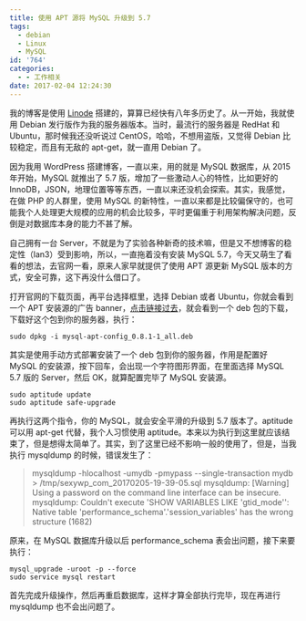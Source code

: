 ```yaml
---
title: 使用 APT 源将 MySQL 升级到 5.7
tags:
  - debian
  - Linux
  - MySQL
id: '764'
categories:
  - - 工作相关
date: 2017-02-04 12:24:30
---
```


我的博客是使用 [Linode](https://www.linode.com/?r=f268347f24b5221e45c9a1048cb8b8db0f0c241a) 搭建的，算算已经快有八年多历史了。从一开始，我就使用 Debian 发行版作为我的服务器版本。当时，最流行的服务器是 RedHat 和 Ubuntu，那时候我还没听说过 CentOS，哈哈，不想用盗版，又觉得 Debian 比较稳定，而且有无敌的 apt-get，就一直用 Debian 了。
<!-- more -->
因为我用 WordPress 搭建博客，一直以来，用的就是 MySQL 数据库，从 2015 年开始，MySQL 就推出了 5.7 版，增加了一些激动人心的特性，比如更好的 InnoDB，JSON，地理位置等等东西，一直以来还没机会探索。其实，我感觉，在做 PHP 的人群里，使用 MySQL 的新特性，一直以来都是比较偏保守的，也可能我个人处理更大规模的应用的机会比较多，平时更偏重于利用架构解决问题，反倒是对数据库本身的能力不甚了解。

自己拥有一台 Server，不就是为了实验各种新奇的技术嘛，但是又不想博客的稳定性（lan3）受到影响，所以，一直拖着没有安装 MySQL 5.7，今天又萌生了看看的想法，去官网一看，原来人家早就提供了使用 APT 源更新 MySQL 版本的方式，安全可靠，这下再没什么借口了。

打开官网的下载页面，再平台选择框里，选择 Debian 或者 Ubuntu，你就会看到一个 APT 安装源的广告 banner，[点击链接过去](https://dev.mysql.com/downloads/repo/apt/)，就会看到一个 deb 包的下载，下载好这个包到你的服务器，执行：

```shell
sudo dpkg -i mysql-apt-config_0.8.1-1_all.deb

```

其实是使用手动方式部署安装了一个 deb 包到你的服务器，作用是配置好 MySQL 的安装源，按下回车，会出现一个字符图形界面，在里面选择 MySQL 5.7 版的 Server，然后 OK，就算配置完毕了 MySQL 安装源。

```shell
sudo aptitude update
sudo aptitude safe-upgrade

```

再执行这两个指令，你的 MySQL，就会安全平滑的升级到 5.7 版本了。aptitude 可以用 apt-get 代替，我个人习惯使用 aptitude。本来以为执行到这里就应该结束了，但是想得太简单了。其实，到了这里已经不影响一般的使用了，但是，当我执行 mysqldump 的时候，错误发生了：

> mysqldump -hlocalhost -umydb -pmypass --single-transaction mydb > /tmp/sexywp_com_20170205-19-39-05.sql
> mysqldump: [Warning] Using a password on the command line interface can be insecure.
> mysqldump: Couldn't execute 'SHOW VARIABLES LIKE 'gtid\_mode'': Native table 'performance_schema'.'session_variables' has the wrong structure (1682)

原来，在 MySQL 数据库升级以后 performance_schema 表会出问题，接下来要执行：

```shell
mysql_upgrade -uroot -p --force
sudo service mysql restart

```

首先完成升级操作，然后再重启数据库，这样才算全部执行完毕，现在再进行 mysqldump 也不会出问题了。